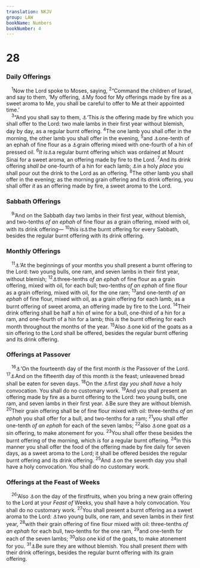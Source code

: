 ```yaml
---
translation: NKJV
group: LAW
bookName: Numbers 
bookNumber: 4
---
```


<div class="title"><h1>28</h1><h3>Daily Offerings</h3></div>
<span class="verse dan_28_1"> <sup>1</sup>Now the Lord spoke to Moses, saying, </span>
<span class="verse dan_28_2"><sup>2</sup>“Command the children of Israel, and say to them, ‘My offering, <a data-toggle="tooltip" data-placement="bottom" title="Lev. 3:11; 21:6, 8; (Mal. 1:7, 12)">⚓</a>My food for My offerings made by fire as a sweet aroma to Me, you shall be careful to offer to Me at their appointed time.’<br/></span>
<span class="verse dan_28_3"> <sup>3</sup>“And you shall say to them, <a data-toggle="tooltip" data-placement="bottom" title="Ex. 29:38–42">⚓</a>‘This <i>is</i> the offering made by fire which you shall offer to the Lord: two male lambs in their first year without blemish, day by day, as a regular burnt offering. </span>
<span class="verse dan_28_4"><sup>4</sup>The one lamb you shall offer in the morning, the other lamb you shall offer in the evening, </span>
<span class="verse dan_28_5"><sup>5</sup>and <a data-toggle="tooltip" data-placement="bottom" title="Ex. 16:36; Num. 15:4">⚓</a>one-tenth of an ephah of fine flour as a <a data-toggle="tooltip" data-placement="bottom" title="Lev. 2:1">⚓</a>grain offering mixed with one-fourth of a hin of pressed oil. </span>
<span class="verse dan_28_6"><sup>6</sup><i>It</i> <i>is</i><a data-toggle="tooltip" data-placement="bottom" title="Ex. 29:42; Amos 5:25">⚓</a>a regular burnt offering which was ordained at Mount Sinai for a sweet aroma, an offering made by fire to the Lord. </span>
<span class="verse dan_28_7"><sup>7</sup>And its drink offering <i>shall</i> <i>be</i> one-fourth of a hin for each lamb; <a data-toggle="tooltip" data-placement="bottom" title="Ex. 29:42">⚓</a>in a holy <i>place</i> you shall pour out the drink to the Lord as an offering. </span>
<span class="verse dan_28_8"><sup>8</sup>The other lamb you shall offer in the evening; as the morning grain offering and its drink offering, you shall offer <i>it</i> as an offering made by fire, a sweet aroma to the Lord.<br/></span>
<div class="title"><h3>Sabbath Offerings</h3></div>
<span class="verse dan_28_9"> <sup>9</sup>‘And on the Sabbath day two lambs in their first year, without blemish, and two-tenths <i>of</i> <i>an</i> <i>ephah</i> of fine flour as a grain offering, mixed with oil, with its drink offering—</span>
<span class="verse dan_28_10"><sup>10</sup><i>this</i> <i>is</i><a data-toggle="tooltip" data-placement="bottom" title="Ezek. 46:4">⚓</a>the burnt offering for every Sabbath, besides the regular burnt offering with its drink offering.<br/></span>
<div class="title"><h3>Monthly Offerings</h3></div>
<span class="verse dan_28_11"> <sup>11</sup><a data-toggle="tooltip" data-placement="bottom" title="Num. 10:10; 1 Sam. 20:5; 1 Chr. 23:31; 2 Chr. 2:4; Ezra 3:5; Neh. 10:33; Is. 1:13, 14; Ezek. 45:17; 46:6, 7; Hos. 2:11; Col. 2:16">⚓</a>‘At the beginnings of your months you shall present a burnt offering to the Lord: two young bulls, one ram, and seven lambs in their first year, without blemish; </span>
<span class="verse dan_28_12"><sup>12</sup><a data-toggle="tooltip" data-placement="bottom" title="Num. 15:4–12">⚓</a>three-tenths <i>of</i> <i>an</i> <i>ephah</i> of fine flour as a grain offering, mixed with oil, for each bull; two-tenths <i>of</i> <i>an</i> <i>ephah</i> of fine flour as a grain offering, mixed with oil, for the one ram; </span>
<span class="verse dan_28_13"><sup>13</sup>and one-tenth <i>of</i> <i>an</i> <i>ephah</i> of fine flour, mixed with oil, as a grain offering for each lamb, as a burnt offering of sweet aroma, an offering made by fire to the Lord. </span>
<span class="verse dan_28_14"><sup>14</sup>Their drink offering shall be half a hin of wine for a bull, one-third of a hin for a ram, and one-fourth of a hin for a lamb; this <i>is</i> the burnt offering for each month throughout the months of the year. </span>
<span class="verse dan_28_15"><sup>15</sup>Also <a data-toggle="tooltip" data-placement="bottom" title="Num. 15:24; 28:3, 22">⚓</a>one kid of the goats as a sin offering to the Lord shall be offered, besides the regular burnt offering and its drink offering.<br/></span>
<div class="title"><h3>Offerings at Passover</h3></div>
<span class="verse dan_28_16"> <sup>16</sup><a data-toggle="tooltip" data-placement="bottom" title="Ex. 12:1–20; Lev. 23:5–8; Num. 9:2–5; Deut. 16:1–8; Ezek. 45:21">⚓</a>‘On the fourteenth day of the first month <i>is</i> the Passover of the Lord. </span>
<span class="verse dan_28_17"><sup>17</sup><a data-toggle="tooltip" data-placement="bottom" title="Lev. 23:6">⚓</a>And on the fifteenth day of this month <i>is</i> the feast; unleavened bread shall be eaten for seven days. </span>
<span class="verse dan_28_18"><sup>18</sup>On the <a data-toggle="tooltip" data-placement="bottom" title="Ex. 12:16; Lev. 23:7">⚓</a>first day <i>you</i> <i>shall</i> <i>have</i> a holy convocation. You shall do no customary work. </span>
<span class="verse dan_28_19"><sup>19</sup>And you shall present an offering made by fire as a burnt offering to the Lord: two young bulls, one ram, and seven lambs in their first year. <a data-toggle="tooltip" data-placement="bottom" title="Lev. 22:20; Num. 28:31; 29:8; Deut. 15:21">⚓</a>Be sure they are without blemish. </span>
<span class="verse dan_28_20"><sup>20</sup>Their grain offering shall be of fine flour mixed with oil: three-tenths <i>of</i> <i>an</i> <i>ephah</i> you shall offer for a bull, and two-tenths for a ram; </span>
<span class="verse dan_28_21"><sup>21</sup>you shall offer one-tenth <i>of</i> <i>an</i> <i>ephah</i> for each of the seven lambs; </span>
<span class="verse dan_28_22"><sup>22</sup>also <a data-toggle="tooltip" data-placement="bottom" title="Num. 28:15">⚓</a>one goat <i>as</i> a sin offering, to make atonement for you. </span>
<span class="verse dan_28_23"><sup>23</sup>You shall offer these besides the burnt offering of the morning, which <i>is</i> for a regular burnt offering. </span>
<span class="verse dan_28_24"><sup>24</sup>In this manner you shall offer the food of the offering made by fire daily for seven days, as a sweet aroma to the Lord; it shall be offered besides the regular burnt offering and its drink offering. </span>
<span class="verse dan_28_25"><sup>25</sup>And <a data-toggle="tooltip" data-placement="bottom" title="Ex. 12:16; 13:6; Lev. 23:8">⚓</a>on the seventh day you shall have a holy convocation. You shall do no customary work.<br/></span>
<div class="title"><h3>Offerings at the Feast of Weeks</h3></div>
<span class="verse dan_28_26"> <sup>26</sup>‘Also <a data-toggle="tooltip" data-placement="bottom" title="Ex. 23:16; 34:22; Lev. 23:10–21; Deut. 16:9–12; Acts 2:1">⚓</a>on the day of the firstfruits, when you bring a new grain offering to the Lord at your <i>Feast</i> <i>of</i> Weeks, you shall have a holy convocation. You shall do no customary work. </span>
<span class="verse dan_28_27"><sup>27</sup>You shall present a burnt offering as a sweet aroma to the Lord: <a data-toggle="tooltip" data-placement="bottom" title="Lev. 23:18, 19">⚓</a>two young bulls, one ram, and seven lambs in their first year, </span>
<span class="verse dan_28_28"><sup>28</sup>with their grain offering of fine flour mixed with oil: three-tenths <i>of</i> <i>an</i> <i>ephah</i> for each bull, two-tenths for the one ram, </span>
<span class="verse dan_28_29"><sup>29</sup>and one-tenth for each of the seven lambs; </span>
<span class="verse dan_28_30"><sup>30</sup><i>also</i> one kid of the goats, to make atonement for you. </span>
<span class="verse dan_28_31"><sup>31</sup><a data-toggle="tooltip" data-placement="bottom" title="Num. 28:3, 19">⚓</a>Be sure they are without blemish. You shall present <i>them</i> with their drink offerings, besides the regular burnt offering with its grain offering.<br/></span>
